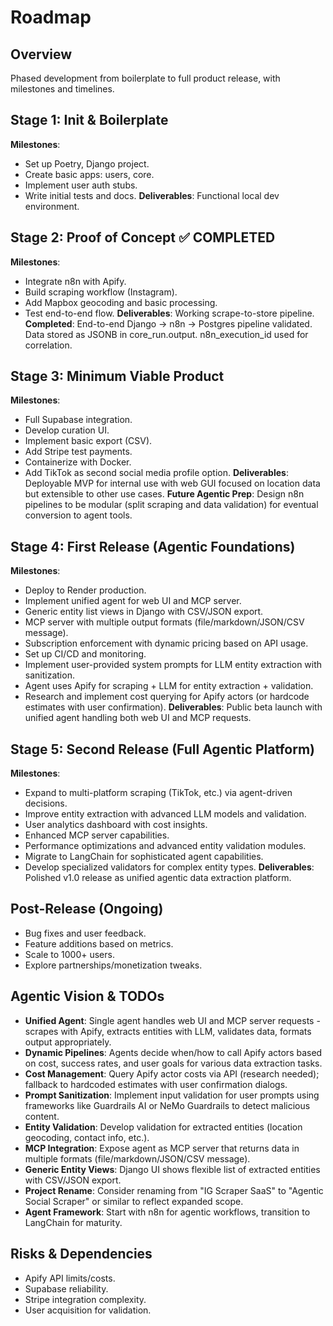 # Roadmap

## Overview
Phased development from boilerplate to full product release, with milestones and timelines.

## Stage 1: Init & Boilerplate
**Milestones**:
- Set up Poetry, Django project.
- Create basic apps: users, core.
- Implement user auth stubs.
- Write initial tests and docs.
**Deliverables**: Functional local dev environment.

## Stage 2: Proof of Concept ✅ COMPLETED
**Milestones**:
- Integrate n8n with Apify.
- Build scraping workflow (Instagram).
- Add Mapbox geocoding and basic processing.
- Test end-to-end flow.
**Deliverables**: Working scrape-to-store pipeline.
**Completed**: End-to-end Django → n8n → Postgres pipeline validated. Data stored as JSONB in core_run.output. n8n_execution_id used for correlation.

## Stage 3: Minimum Viable Product
**Milestones**:
- Full Supabase integration.
- Develop curation UI.
- Implement basic export (CSV).
- Add Stripe test payments.
- Containerize with Docker.
- Add TikTok as second social media profile option.
**Deliverables**: Deployable MVP for internal use with web GUI focused on location data but extensible to other use cases.
**Future Agentic Prep**: Design n8n pipelines to be modular (split scraping and data validation) for eventual conversion to agent tools.

## Stage 4: First Release (Agentic Foundations)
**Milestones**:
- Deploy to Render production.
- Implement unified agent for web UI and MCP server.
- Generic entity list views in Django with CSV/JSON export.
- MCP server with multiple output formats (file/markdown/JSON/CSV message).
- Subscription enforcement with dynamic pricing based on API usage.
- Set up CI/CD and monitoring.
- Implement user-provided system prompts for LLM entity extraction with sanitization.
- Agent uses Apify for scraping + LLM for entity extraction + validation.
- Research and implement cost querying for Apify actors (or hardcode estimates with user confirmation).
**Deliverables**: Public beta launch with unified agent handling both web UI and MCP requests.

## Stage 5: Second Release (Full Agentic Platform)
**Milestones**:
- Expand to multi-platform scraping (TikTok, etc.) via agent-driven decisions.
- Improve entity extraction with advanced LLM models and validation.
- User analytics dashboard with cost insights.
- Enhanced MCP server capabilities.
- Performance optimizations and advanced entity validation modules.
- Migrate to LangChain for sophisticated agent capabilities.
- Develop specialized validators for complex entity types.
**Deliverables**: Polished v1.0 release as unified agentic data extraction platform.

## Post-Release (Ongoing)
- Bug fixes and user feedback.
- Feature additions based on metrics.
- Scale to 1000+ users.
- Explore partnerships/monetization tweaks.

## Agentic Vision & TODOs
- **Unified Agent**: Single agent handles web UI and MCP server requests - scrapes with Apify, extracts entities with LLM, validates data, formats output appropriately.
- **Dynamic Pipelines**: Agents decide when/how to call Apify actors based on cost, success rates, and user goals for various data extraction tasks.
- **Cost Management**: Query Apify actor costs via API (research needed); fallback to hardcoded estimates with user confirmation dialogs.
- **Prompt Sanitization**: Implement input validation for user prompts using frameworks like Guardrails AI or NeMo Guardrails to detect malicious content.
- **Entity Validation**: Develop validation for extracted entities (location geocoding, contact info, etc.).
- **MCP Integration**: Expose agent as MCP server that returns data in multiple formats (file/markdown/JSON/CSV message).
- **Generic Entity Views**: Django UI shows flexible list of extracted entities with CSV/JSON export.
- **Project Rename**: Consider renaming from "IG Scraper SaaS" to "Agentic Social Scraper" or similar to reflect expanded scope.
- **Agent Framework**: Start with n8n for agentic workflows, transition to LangChain for maturity.

## Risks & Dependencies
- Apify API limits/costs.
- Supabase reliability.
- Stripe integration complexity.
- User acquisition for validation.